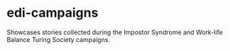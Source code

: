 # edi-campaigns

Showcases stories collected during the Impostor Syndrome and Work-life Balance Turing Society campaigns.
